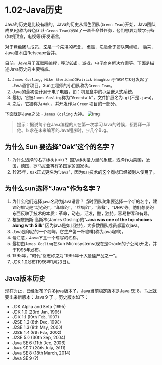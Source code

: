# 1.02-Java历史

Java的历史是比较有趣的。Java的历史从绿色团队(`Green Team`)开始，Java团队成员(也称为绿色团队-`Green Team`)发起了一项革命性任务，他们想要为数字设备(如机顶盒，电视等)开发语言。

对于绿色团队成员，这是一个先进的概念。 但是，它适合于互联网编程。 后来，Java技术由Netscape合并。

目前，Java用于互联网编程，移动设备，游戏，电子商务解决方案等。下面是描述Java历史的主要特点。

1. `James Gosling`，`Mike Sheridan`和`Patrick Naughton`于1991年6月发起了Java语言项目。Sun工程师的小团队称为`Green Team`。
2. Java的最初设计用于电子电器，如：机顶盒中的小型嵌入式系统。
3. 最初，它被`James Gosling`称为“`Greentalk`”，文件扩展名为`.gt`(不是`.java`)。
4. 之后，它被称为 `Oak` ，并开发作为 `Green` 项目的一部分。

下面就是Java之父 - `James Gosling` 大神。
![img](index_files/686140245_35550.jpg)

> 提示：据说每个在Java编程的人在第一次学习Java的时候，都要拜一拜他。以求在未来编写的Java程序时，少几个Bug。

## 为什么 Sun 要选择“Oak”这个的名字？

1. 为什么选择的名字橡树(`Oak`)？ 因为橡树是力量的象征，选择作为美国，法国，德国，罗马尼亚等许多国家的国家树。
2. 1995年，`Oak`正式更名为“`Java`”，因为`Oak`技术的这个商标已经被别人使用了。

## 为什么sun选择“Java”作为名字？

1. 为什么他们选择`java`名称为java语言？ 当时团队聚集要选择一个新的名字，建议的单词是“动态的”，“革命的”，“丝绸的”，“颠簸”，“DNA”等。他们想要的东西反映了技术的本质：革命，动态，活泼，酷，独特，容易拼写和有趣。
2. 根据詹姆斯·高斯林(James Gosling)的“**Java was one of the top choices along with Silk**” 因为java是如此独特，大多数团队成员都喜欢java。
3. Java是印尼的一个岛屿，它生产第一杯咖啡(称为java咖啡)。
4. 请注意，Java不是一个缩写的名称。
5. 最初由`James Gosling`在Sun Microsystems(现在是Oracle的子公司)开发，并于1995年发布。
6. 1995年，“时代”杂志称之为“1995年十大最佳产品之一”。
7. JDK 1.0发布(1996年1月23日)。

## Java版本历史

现在为止，已经发布了许多java版本了，Java当前稳定版本是Java SE 8，马上就要出来新版本：Java 9 了 。历史版本如下：

- JDK Alpha and Beta (1995)
- JDK 1.0 (23rd Jan, 1996)
- JDK 1.1 (19th Feb, 1997)
- J2SE 1.2 (8th Dec, 1998)
- J2SE 1.3 (8th May, 2000)
- J2SE 1.4 (6th Feb, 2002)
- J2SE 5.0 (30th Sep, 2004)
- Java SE 6 (11th Dec, 2006)
- Java SE 7 (28th July, 2011)
- Java SE 8 (18th March, 2014)
- Java SE 9 (?)